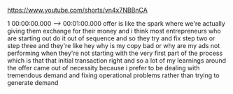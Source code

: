 https://www.youtube.com/shorts/vn4x7NBBnCA

1 00:00:00.000 --\> 00:01:00.000 offer is like the spark where we're
actually giving them exchange for their money and i think most
entrepreneurs who are starting out do it out of sequence and so they try
and fix step two or step three and they're like hey why is my copy bad
or why are my ads not performing when they're not starting with the very
first part of the process which is that that initial transaction right
and so a lot of my learnings around the offer came out of necessity
because i prefer to be dealing with tremendous demand and fixing
operational problems rather than trying to generate demand
